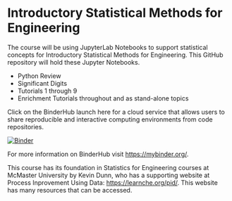# Introductory Statistical Methods for Engineering

The course will be using JupyterLab Notebooks to support statistical concepts for Introductory Statistical Methods for Engineering. This GitHub repository will hold these Jupyter Notebooks.  

- Python Review
- Significant Digits
- Tutorials 1 through 9 
- Enrichment Tutorials throughout and as stand-alone topics

Click on the BinderHub launch here for a cloud service that allows users to share reproducible and interactive computing environments from code repositories. 

[![Binder](https://mybinder.org/badge_logo.svg)](https://mybinder.org/v2/gh/Statistcial-Methods-for-Engineering/Intro_Statistical_Methods_Engineering/HEAD)

For more information on BinderHub visit https://mybinder.org/.

This course has its foundation in Statistics for Engineering courses at McMaster University by Kevin Dunn, who has a supporting website at Process Inprovement Using Data:  https://learnche.org/pid/.  This website has many resources that can be accessed.  
